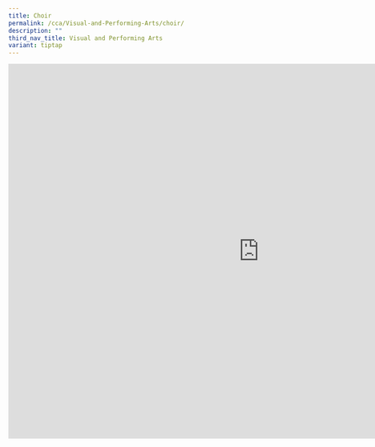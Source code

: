 ```yaml
---
title: Choir
permalink: /cca/Visual-and-Performing-Arts/choir/
description: ""
third_nav_title: Visual and Performing Arts
variant: tiptap
---
```

<div class="iframe-wrapper">
<iframe height="750" width="1000" allowfullscreen="true" frameborder="0" src="https://docs.google.com/document/d/e/2PACX-1vQ7WDeGdUXTNOXBmAgbzvR23jul6yJr82ypUiQo9xmObLWtqzGS9XbHK-xz8tHXQLnXwzeubWmZtpdr/pub?embedded=true"></iframe>
</div>
<p></p>